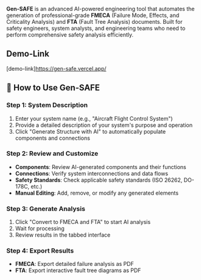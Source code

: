 **Gen-SAFE** is an advanced AI-powered engineering tool that automates the generation of professional-grade **FMECA** (Failure Mode, Effects, and Criticality Analysis) and **FTA** (Fault Tree Analysis) documents. Built for safety engineers, system analysts, and engineering teams who need to perform comprehensive safety analysis efficiently.

## Demo-Link
[demo-link]https://gen-safe.vercel.app/

## 📖 How to Use Gen-SAFE

### Step 1: System Description
1. Enter your system name (e.g., "Aircraft Flight Control System")
2. Provide a detailed description of your system's purpose and operation
3. Click "Generate Structure with AI" to automatically populate components and connections

### Step 2: Review and Customize
- **Components**: Review AI-generated components and their functions
- **Connections**: Verify system interconnections and data flows
- **Safety Standards**: Check applicable safety standards (ISO 26262, DO-178C, etc.)
- **Manual Editing**: Add, remove, or modify any generated elements

### Step 3: Generate Analysis
1. Click "Convert to FMECA and FTA" to start AI analysis
2. Wait for processing
3. Review results in the tabbed interface

### Step 4: Export Results
- **FMECA**: Export detailed failure analysis as PDF
- **FTA**: Export interactive fault tree diagrams as PDF

